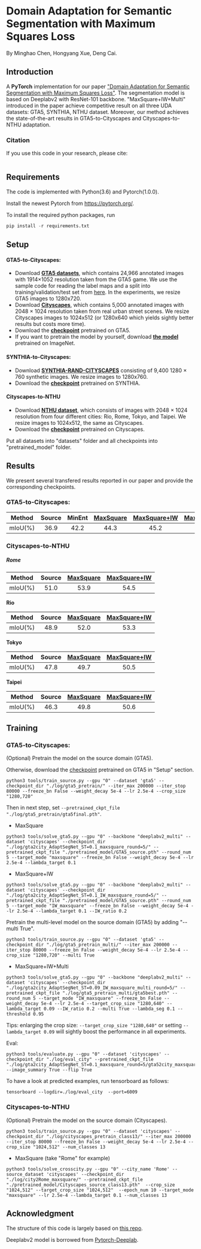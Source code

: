 # Domain Adaptation for Semantic Segmentation with Maximum Squares Loss

By Minghao Chen, Hongyang Xue, Deng Cai.

## Introduction

A **PyTorch** implementation for our paper ["Domain Adaptation for Semantic Segmentation with Maximum Squares Loss"](). The segmentation model is based on Deeplabv2 with ResNet-101 backbone. "MaxSquare+IW+Multi" introduced in the paper achieve competitive result on all three UDA datasets: GTA5, SYNTHIA, NTHU dataset. Moreover, our method achieves the state-of-the-art results in GTA5-to-Cityscapes and Cityscapes-to-NTHU adaptation.

### Citation

If you use this code in your research, please cite:

```

```

## Requirements
The code is implemented with Python(3.6) and Pytorch(1.0.0).

Install the newest Pytorch from https://pytorch.org/.

To install the required python packages, run

```python
pip install -r requirements.txt
```

## Setup

#### GTA5-to-Cityscapes:

- Download [**GTA5 datasets**](https://download.visinf.tu-darmstadt.de/data/from_games/), which contains 24,966 annotated images with 1914×1052 resolution taken from the GTA5 game. We use the sample code for reading the label maps and a split into training/validation/test set from [here](https://download.visinf.tu-darmstadt.de/data/from_games/code/read_mapping.zip). In the experiments, we resize GTA5 images to 1280x720.
- Download [**Cityscapes**](https://www.cityscapes-dataset.com/), which contains 5,000 annotated images with 2048 × 1024 resolution taken from real urban street scenes. We resize Cityscapes images to 1024x512 (or 1280x640 which yields sightly better results but costs more time). 
- Download the **[checkpoint](https://drive.google.com/open?id=1KP37cQo_9NEBczm7pvq_zEmmosdhxvlF)** pretrained on GTA5.
- If you want to pretrain the model by yourself, download [**the model**](http://vllab.ucmerced.edu/ytsai/CVPR18/DeepLab_resnet_pretrained_init-f81d91e8.pth) pretrained on ImageNet.

#### SYNTHIA-to-Cityscapes:

- Download [**SYNTHIA-RAND-CITYSCAPES**](http://synthia-dataset.net/download/808/) consisting of 9,400 1280 × 760 synthetic images. We resize images to 1280x760.
- Download the [**checkpoint**](https://drive.google.com/open?id=1wLffQRljXK1xoqRY64INvb2lk2ur5fEL) pretrained on SYNTHIA.

#### Cityscapes-to-NTHU

- Download [**NTHU dataset**](https://yihsinchen.github.io/segmentation_adaptation_dataset/), which consists of images with 2048 × 1024 resolution from four different cities: Rio, Rome, Tokyo, and Taipei. We resize images to 1024x512, the same as Cityscapes.
- Download the **[checkpoint](https://drive.google.com/open?id=1QMpj7sPqsVwYldedZf8A5S2pT-4oENEn)** pretrained on Cityscapes.

Put all datasets into "datasets" folder and all checkpoints into "pretrained_model" folder.

## Results

We present several transfered results reported in our paper and provide the corresponding checkpoints.

### GTA5-to-Cityscapes:

| Method  | Source | MinEnt | [MaxSquare](https://drive.google.com/open?id=1KmM8zBD1G1XTmzaV_I_aJgi9DW-49kxc) | [MaxSquare+IW](https://drive.google.com/open?id=11oliS-Vu2W6dB8W9ZvqlN0R4cC4Pb8i6) | [MaxSquare+IW+Multi](https://drive.google.com/open?id=1YwK68IMmWHZnAL8FU9ZY-Le34P80Kf86) |
| :-----: | :----: | :----: | :----------------------------------------------------------: | :----------------------------------------------------------: | :----------------------------------------------------------: |
| mIoU(%) |  36.9  |  42.2  |                             44.3                             |                             45.2                             |                             46.4                             |



### Cityscapes-to-NTHU

##### **Rome**

| Method  | Source | [MaxSquare](https://drive.google.com/open?id=1FxEf5bLjKJyxAjyca6V62yLLyWCYJeOI) | [MaxSquare+IW](https://drive.google.com/open?id=1zBHyWkfo02CZ1nCGYa_n8cB2MaC5lwoi) |
| :-----: | :----: | :----------------------------------------------------------: | :----------------------------------------------------------: |
| mIoU(%) |  51.0  |                             53.9                             |                             54.5                             |

**Rio**

| Method  | Source | [MaxSquare](https://drive.google.com/open?id=1pw-jnvXmbsuADD-EbhAquE4o6Co4EVoj) | [MaxSquare+IW](https://drive.google.com/open?id=1pw-jnvXmbsuADD-EbhAquE4o6Co4EVoj) |
| :-----: | :----: | :----------------------------------------------------------: | :----------------------------------------------------------: |
| mIoU(%) |  48.9  |                             52.0                             |                             53.3                             |

**Tokyo**

| Method  | Source | [MaxSquare](https://drive.google.com/open?id=1VG_rxgsaHjLMzB4mVzs33zI4sFqYh2KX) | [MaxSquare+IW](https://drive.google.com/open?id=1XMtgHlQpcaAva6EBpal-X1l5J70kQNbT) |
| :-----: | :----: | :----------------------------------------------------------: | :----------------------------------------------------------: |
| mIoU(%) |  47.8  |                             49.7                             |                             50.5                             |

**Taipei**

| Method  | Source | [MaxSquare](https://drive.google.com/open?id=1JyMyAGg5_etcxtNR4s6bmVBOR6C1BdO3) | [MaxSquare+IW](https://drive.google.com/open?id=1quvl9m956aRrYvdpClzMgBcI5HCuvB2o) |
| :-----: | :----: | :----------------------------------------------------------: | :----------------------------------------------------------: |
| mIoU(%) |  46.3  |                             49.8                             |                             50.6                             |



## Training

### GTA5-to-Cityscapes:

(Optional) Pretrain the model on the source domain (GTA5). 

Otherwise, download the [checkpoint](https://drive.google.com/open?id=1KP37cQo_9NEBczm7pvq_zEmmosdhxvlF) pretrained on GTA5 in "Setup" section.

```
python3 tools/train_source.py --gpu "0" --dataset 'gta5' --checkpoint_dir "./log/gta5_pretrain/" --iter_max 200000 --iter_stop 80000 --freeze_bn False --weight_decay 5e-4 --lr 2.5e-4 --crop_size "1280,720"
```

Then in next step, set `--pretrained_ckpt_file "./log/gta5_pretrain/gta5final.pth"`.

- MaxSquare


```
python3 tools/solve_gta5.py --gpu "0" --backbone "deeplabv2_multi" --dataset 'cityscapes' --checkpoint_dir "./log/gta2city_AdaptSegNet_ST=0.1_maxsquare_round=5/" --pretrained_ckpt_file "./pretrained_model/GTA5_source.pth" --round_num 5 --target_mode "maxsquare" --freeze_bn False --weight_decay 5e-4 --lr 2.5e-4 --lambda_target 0.1
```

- MaxSquare+IW


```
python3 tools/solve_gta5.py --gpu "0" --backbone "deeplabv2_multi" --dataset 'cityscapes' --checkpoint_dir "./log/gta2city_AdaptSegNet_ST=0.1_IW_maxsquare_round=5/" --pretrained_ckpt_file "./pretrained_model/GTA5_source.pth" --round_num 5 --target_mode "IW_maxsquare" --freeze_bn False --weight_decay 5e-4 --lr 2.5e-4 --lambda_target 0.1 --IW_ratio 0.2
```



Pretrain the multi-level model on the source domain (GTA5) by adding "--multi True". 

```
python3 tools/train_source.py --gpu "0" --dataset 'gta5' --checkpoint_dir "./log/gta5_pretrain_multi/" --iter_max 200000 --iter_stop 80000 --freeze_bn False --weight_decay 5e-4 --lr 2.5e-4 --crop_size "1280,720" --multi True
```

- MaxSquare+IW+Multi

```
python3 tools/solve_gta5.py --gpu "0" --backbone "deeplabv2_multi" --dataset 'cityscapes' --checkpoint_dir "./log/gta2city_AdaptSegNet_ST=0.09_IW_maxsquare_multi_round=5/" --pretrained_ckpt_file "./log/gta5_pretrain_multi/gta5best.pth" --round_num 5 --target_mode "IW_maxsquare" --freeze_bn False --weight_decay 5e-4 --lr 2.5e-4 --target_crop_size "1280,640" --lambda_target 0.09 --IW_ratio 0.2 --multi True --lambda_seg 0.1 --threshold 0.95
```

Tips: enlarging the crop size: `--target_crop_size "1280,640"` or setting `--lambda_target 0.09` will sightly boost the performance in all experiments.

Eval:

```
python3 tools/evaluate.py --gpu "0" --dataset 'cityscapes' --checkpoint_dir "./log/eval_city" --pretrained_ckpt_file "./log/gta2city_AdaptSegNet_ST=0.1_maxsquare_round=5/gta52city_maxsquarebest.pth" --image_summary True --flip True
```

To have a look at predicted examples, run tensorboard as follows:

```
tensorboard --logdir=./log/eval_city  --port=6009
```



### Cityscapes-to-NTHU

(Optional) Pretrain the model on the source domain (Cityscapes). 

```
python3 tools/train_source.py --gpu "0" --dataset 'cityscapes' --checkpoint_dir "./log/cityscapes_pretrain_class13/" --iter_max 200000 --iter_stop 80000 --freeze_bn False --weight_decay 5e-4 --lr 2.5e-4 --crop_size "1024,512" --num_classes 13
```

- MaxSquare (take "Rome" for example)

```
python3 tools/solve_crosscity.py --gpu "0" --city_name 'Rome' --source_dataset 'cityscapes' --checkpoint_dir "./log/city2Rome_maxsquare/" --pretrained_ckpt_file "./pretrained_model/Cityscapes_source_class13.pth"  --crop_size "1024,512" --target_crop_size "1024,512"  --epoch_num 10 --target_mode "maxsquare" --lr 2.5e-4 --lambda_target 0.1 --num_classes 13
```



## Acknowledgment

The structure of this code is largely based on [this repo](https://github.com/hualin95/Deeplab-v3plus).

Deeplabv2 model is borrowed from [Pytorch-Deeplab](https://github.com/speedinghzl/Pytorch-Deeplab).